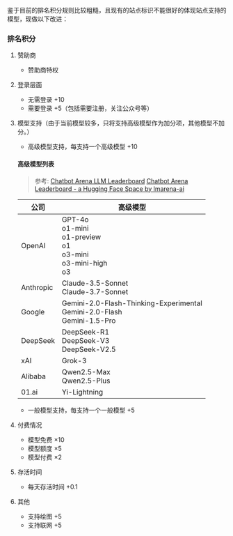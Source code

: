 鉴于目前的排名积分规则比较粗糙，且现有的站点标识不能很好的体现站点支持的模型，现做以下改进：

### 排名积分

1. 赞助商
    - 赞助商特权

2. 登录层面
    - 无需登录 +10
    - 需要登录 +5（包括需要注册，关注公众号等）

3. 模型支持（由于当前模型较多，只将支持高级模型作为加分项，其他模型不加分。）
    - 高级模型支持，每支持一个高级模型 +10
       
    #### 高级模型列表
    > 参考: [Chatbot Arena LLM Leaderboard](https://lmarena.ai/?leaderboard)
   >  [Chatbot Arena Leaderboard - a Hugging Face Space by lmarena-ai](https://huggingface.co/spaces/lmarena-ai/chatbot-arena-leaderboard)

    | 公司        | 高级模型                                                                         |
    |-----------|------------------------------------------------------------------------------|
    | OpenAI    | GPT-4o<br>o1-mini<br>o1-preview<br>o1<br>o3-mini<br>o3-mini-high<br>o3       |
    | Anthropic | Claude-3.5-Sonnet<br>Claude-3.7-Sonnet                                       |
   | Google    | Gemini-2.0-Flash-Thinking-Experimental<br>Gemini-2.0-Flash<br>Gemini-1.5-Pro |
    | DeepSeek  | DeepSeek-R1<br>DeepSeek-V3<br>DeepSeek-V2.5                                  |
    | xAI       | Grok-3                                                                       |
    | Alibaba   | Qwen2.5-Max<br>Qwen2.5-Plus                                                  |
    | 01.ai     | Yi-Lightning                                                                 |

    - 一般模型支持，每支持一个一般模型 +5

4. 付费情况
    - 模型免费 ×10
    - 模型额度 ×5
    - 模型付费 ×2

5. 存活时间
    - 每天存活时间 +0.1

6. 其他
    - 支持绘图 +5
    - 支持联网 +5

